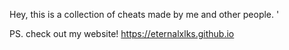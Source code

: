 Hey, this is a collection of cheats made by me and other people. '

PS. check out my website! 
https://eternalxlks.github.io
